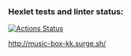 ### Hexlet tests and linter status:
[![Actions Status](https://github.com/kirill-kopylov/layout-designer-project-lvl2/workflows/hexlet-check/badge.svg)](https://github.com/kirill-kopylov/layout-designer-project-lvl2/actions)

http://music-box-kk.surge.sh/